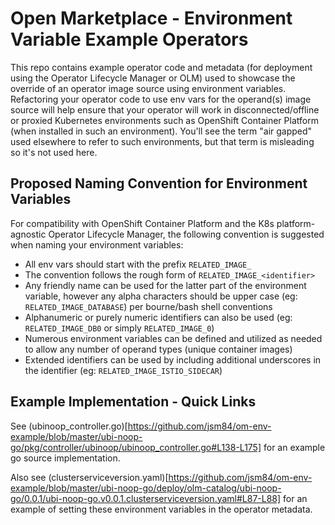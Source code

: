 # Open Marketplace - Environment Variable Example Operators

This repo contains example operator code and metadata (for deployment using the Operator Lifecycle Manager or OLM) used to showcase the override of an operator image source using environment variables.
Refactoring your operator code to use env vars for the operand(s) image source will help ensure that your operator will work in disconnected/offline or proxied Kubernetes environments such as OpenShift Container Platform (when installed in such an environment).
You'll see the term "air gapped" used elsewhere to refer to such environments, but that term is misleading so it's not used here.

## Proposed Naming Convention for Environment Variables

For compatibility with OpenShift Container Platform and the K8s platform-agnostic Operator Lifecycle Manager, the following convention is suggested when naming your environment variables:

* All env vars should start with the prefix `RELATED_IMAGE_`
* The convention follows the rough form of `RELATED_IMAGE_<identifier>`
* Any friendly name can be used for the latter part of the environment variable, however any alpha characters should be upper case (eg: `RELATED_IMAGE_DATABASE`) per bourne/bash shell conventions
* Alphanumeric or purely numeric identifiers can also be used (eg: `RELATED_IMAGE_DB0` or simply `RELATED_IMAGE_0`)
* Numerous environment variables can be defined and utilized as needed to allow any number of operand types (unique container images)
* Extended identifiers can be used by including additional underscores in the identifier (eg: `RELATED_IMAGE_ISTIO_SIDECAR`)

## Example Implementation - Quick Links

See (ubinoop_controller.go)[https://github.com/jsm84/om-env-example/blob/master/ubi-noop-go/pkg/controller/ubinoop/ubinoop_controller.go#L138-L175] for an example go source implementation.

Also see (clusterserviceversion.yaml)[https://github.com/jsm84/om-env-example/blob/master/ubi-noop-go/deploy/olm-catalog/ubi-noop-go/0.0.1/ubi-noop-go.v0.0.1.clusterserviceversion.yaml#L87-L88] for an example of setting these environment variables in the operator metadata.
